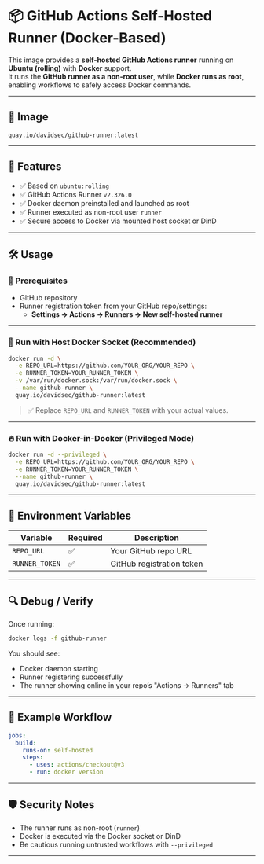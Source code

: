 # 📦 GitHub Actions Self-Hosted Runner (Docker-Based)

This image provides a **self-hosted GitHub Actions runner** running on **Ubuntu (rolling)** with **Docker** support.  
It runs the **GitHub runner as a non-root user**, while **Docker runs as root**, enabling workflows to safely access Docker commands.

---

## 📸 Image

```
quay.io/davidsec/github-runner:latest
```

---

## 🚀 Features

- ✅ Based on `ubuntu:rolling`
- ✅ GitHub Actions Runner `v2.326.0`
- ✅ Docker daemon preinstalled and launched as root
- ✅ Runner executed as non-root user `runner`
- ✅ Secure access to Docker via mounted host socket or DinD

---

## 🛠️ Usage

### 🔐 Prerequisites

- GitHub repository
- Runner registration token from your GitHub repo/settings:
  - **Settings → Actions → Runners → New self-hosted runner**

---

### 🧪 Run with Host Docker Socket (Recommended)

```bash
docker run -d \
  -e REPO_URL=https://github.com/YOUR_ORG/YOUR_REPO \
  -e RUNNER_TOKEN=YOUR_RUNNER_TOKEN \
  -v /var/run/docker.sock:/var/run/docker.sock \
  --name github-runner \
  quay.io/davidsec/github-runner:latest
```

> ✅ Replace `REPO_URL` and `RUNNER_TOKEN` with your actual values.

---

### 🔥 Run with Docker-in-Docker (Privileged Mode)

```bash
docker run -d --privileged \
  -e REPO_URL=https://github.com/YOUR_ORG/YOUR_REPO \
  -e RUNNER_TOKEN=YOUR_RUNNER_TOKEN \
  --name github-runner \
  quay.io/davidsec/github-runner:latest
```

---

## 🧾 Environment Variables

| Variable      | Required | Description                            |
|---------------|----------|----------------------------------------|
| `REPO_URL`    | ✅       | Your GitHub repo URL                   |
| `RUNNER_TOKEN`| ✅       | GitHub registration token              |

---

## 🔍 Debug / Verify

Once running:

```bash
docker logs -f github-runner
```

You should see:
- Docker daemon starting
- Runner registering successfully
- The runner showing online in your repo’s "Actions → Runners" tab

---

## 📄 Example Workflow

```yaml
jobs:
  build:
    runs-on: self-hosted
    steps:
      - uses: actions/checkout@v3
      - run: docker version
```

---

## 🛡️ Security Notes

- The runner runs as non-root (`runner`)
- Docker is executed via the Docker socket or DinD
- Be cautious running untrusted workflows with `--privileged`

---
